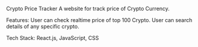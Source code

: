 Crypto Price Tracker
A website for track price of Crypto Currency.

Features:
    User can check realtime price of top 100 Crypto.
    User can search details of any specific crypto.
    
Tech Stack: React.js, JavaScript, CSS
